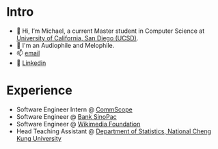 # Intro
- 🔱 Hi, I’m Michael, a current Master student in Computer Science at [University of California, San Diego (UCSD)](https://cse.ucsd.edu/).
- 🎵 I'm an Audiophile and Melophile.
- 📫 [email](mailto:chl131@ucsd.edu)
- 🔗 [Linkedin](https://www.linkedin.com/in/michaellee1996)

# Experience
- Software Engineer Intern @ [CommScope](https://www.commscope.com/)
- Software Engineer @ [Bank SinoPac](https://bank.sinopac.com/)
- Software Engineer @ [Wikimedia Foundation](https://wikimediafoundation.org/)
- Head Teaching Assistant @ [Department of Statistics, National Cheng Kung University](http://www.stat.ncku.edu.tw/index.php?lang=en)

<!---
chl131/chl131 is a ✨ special ✨ repository because its `README.md` (this file) appears on your GitHub profile.
You can click the Preview link to take a look at your changes.
--->
